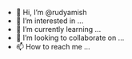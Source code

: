 - 👋 Hi, I’m @rudyamish
- 👀 I’m interested in ...
- 🌱 I’m currently learning ...
- 💞️ I’m looking to collaborate on ...
- 📫 How to reach me ...

<!---
rudyamish/rudyamish is a ✨ special ✨ repository because its `README.md` (this file) appears on your GitHub profile.
You can click the Preview link to take a look at your changes.
--->

